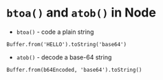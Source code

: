# `btoa()` and `atob()` in Node

* `btoa()` - code a plain string

```
Buffer.from('HELLO').toString('base64')
```

* `atob()` - decode a base-64 string

```
Buffer.from(b64Encoded, 'base64').toString()
```
